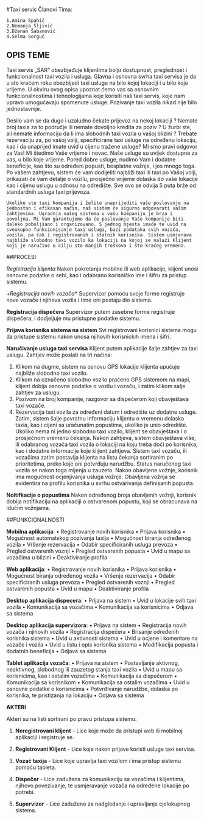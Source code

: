 #Taxi servis
Članovi Tima:

    1.Amina Spahić 
    2.Nemanja Šljivić 
    3.Dženan Šabanović
    4.Selma Sorguč 
    
## OPIS TEME

 Taxi servis „SAR“  obezbjeđuje klijentima bolju dostupnost, preglednost  i funkcionalnost taxi vozila i usluga. Glavna i osnovna
svrha taxi servisa je da u sto kraćem roku obezbijedi taxi usluge na bilo kojoj lokaciji i u bilo koje vrijeme. U okviru ovog
opisa upoznat ćemo vas sa osnovnim funkcionalnostima i tehnologijama koje korisiti naš taxi servis, koje nam upravo umogućavaju
spomenute usluge. Pozivanje taxi vozila nikad nije bilo jednostavnije. 
    

   Desilo vam se da dugo i uzaludno čekate prijevoz na nekoj lokaciji ? Nemate broj taxia za to područje ili nemate dovoljno kredita za poziv ? U žurbi ste,  ali nemate informaciju da li ima slobodnih taxi vozila u vašoj blizini ? Trebate rezervaciju za, po vašoj volji, specificirane taxi usluge na određenu lokaciju, kao i da unaprijed imate uvid u cijenu tražene usluge? Mi smo pravi odgovor za Vas! Mi  štedimo Vaše vrijeme i novac. Naše usluge su uvijek dostupne za vas, u bilo koje vrijeme. Pored dobre usluge, nudimo Vam i dodatne beneficije, kao što su određeni popusti, besplatne vožnje, i jos mnogo toga. Po vašem zahtjevu, sistem će vam dodijeliti najbliži taxi ili taxi po Vašoj volji, prikazati će vam detalje o vozilu, prosječno vrijeme dolaska do vaše lokacije kao i cijenu uslugu u odnosu na odredište.  Sve ovo se odvija 5 puta brže od standardnih usluga taxi prijevoza.
 	
 	Ukoliko ste taxi kompanija i želite unaprijediti vaše poslovanje na jednostan i efikasan način, naš sistem će sigurno odgovarati vašim zahtjevima. Ugradnja našeg sistema u vašu kompaniju je brza i povoljna. Mi Vam garantujemo da će poslovanje Vaše kompanije biti daleko poboljšano i organizovano. S jednog mjesta imaće te uvid na sveukupno funkcionisanje taxi usluga, bazi podataka svih vozača, vozila, pa čak i registrovanih i stalnih korisnika. Sistem usmjerava najbliže slobodno taxi vozilo ka lokaciji na kojoj se nalazi klijent koji je naručioc u cilju sto manjih troškova i što kraćeg vremena.

   

##PROCESI

*Registracija klijenta*
Nakon pokretanja mobilne ili web aplikacije, klijent  unosi osnovne podatke o sebi, kao i odabrano korisničko ime i šifru za pristup sistemu. 

+*Registracija novih vozača**
Supervizor pomoću svoje forme registruje nove vozače i njihova vozila i time oni postaju dio sistema.

**Registracija dispečera**
Supervizor putem zasebne forme registruje dispečera, i dodjeljuje mu pristupne podatke sistemu.

**Prijava korisnika sistema na sistem**
Svi registrovani korisnici sistema mogu da pristupe sistemu nakon unosa njihovih korisnickih imena i šifri.

**Naručivanje usluga taxi servisa**
Klijent putem aplikacije šalje zahtjev za taxi uslugu. Zahtjev može poslati na tri načina:
1. Klikom na dugme, sistem na osnovu GPS lokacije klijenta upućuje najbliže slobodno taxi vozilo.
2. Klikom na označeno slobodno vozilo praćeno GPS sistemom na mapi, klijent dobija osnovne podatke o vozilu i vozaču, i zatim klikom salje zahtjev za uslugu. 
3. Pozivom na broj kompanije, razgovor sa dispečerom koji obavještava taxi vozače. 
4. Rezervacija taxi vozila za određeni datum i odredište uz dodatne usluge.
Zatim, sistem šalje povratnu informaciju klijentu o vremenu dolaska taxia, kao i cijeni sa uračunatim popustima, ukoliko je unio odredište. Ukoliko nema ni jedno slobodno taxi vozilo, klijent se obavještava i o prosječnom vremenu čekanja.
Nakon zahtjeva, sistem obavještava više, ili odabranog vozača taxi vozila o lokaciji na koju treba doći po korisnika, kao i dodatne informacije koje klijent zahtjeva. Sistem taxi vozaču, ili vozačima zatim postavlja klijenta na listu čekanja sortiranim po prioritetima, preko koje oni potvrđuju narudžbu. Status naručenog taxi vozila se nakon toga mijenja u zauzeto.
Nakon obavljene vožnje, korisnik ima mogućnost ocjenjivanja usluga vožnje. Obavljena vožnja se evidentira na profilu korisnika u svrhu ostvarivanja definisanih popusta.

**Noitifkacije o popustima**
Nakon određenog broja obavljenih vožnji, korisnik dobija notifikaciju na aplikaciji o ostvarenom popustu, koji se obracunava na idućim vožnjama. 


##FUNKCIONALNOSTI

**Mobilna aplikacija**: 
• Registrovanje novih korisnika
• Prijava korisnika
• Mogućnost automatskog pozivanja taxija
• Mogućnost biranja određenog vozila
• Vršenje rezervacija
• Odabir specificiranih usluga prevoza
• Pregled ostvarenih voznji
• Pregled ostvarenih popusta
• Uvid u mapu sa vozačima u blizini
• Deaktiviranje profila

**Web aplikacija**: 
• Registrovanje novih korisnika
• Prijava korisnika
• Mogućnost biranja određenog vozila
• Vršenje rezervacija
• Odabir specificiranih usluga prevoza
• Pregled ostvarenih voznji
• Pregled ostvarenih popusta
• Uvid u mapu 
• Deaktiviranje profila


**Desktop aplikacija dispecera**: 
• Prijava na sistem
• Uvid u lokacije svih taxi vozila
• Komunikacija sa vozačima
• Komunikacija sa korisnicima
• Odjava sa sistema

**Desktop aplikacija supervizora**:
• Prijava na sistem
• Registracija novih vozača i njihovih vozila
• Registracija dispečera
• Brisanje određenih korisnika sistema
• Uvid u aktivnosti sistema
• Uvid u ocjene i komentare na vozače i vozila
• Uvid u listu i opis korisnika sistema
• Modifikacija popusta i dodatnih beneficija
• Odjava sa sistema

**Tablet aplikacija vozača**:
• Prijava na sistem
• Postavljanje aktivnog, neaktivnog, slobodnog ili zauzetog stanja taxi vozila
• Uvid u mapu sa korisnicima, kao i ostalim vozačima
• Komunikacija sa dispečerom
• Komunikacija sa korisnikom
• Komunikacija sa ostalim vozačima
• Uvid u osnovne podatke o korisnicima
• Potvrđivanje narudžbe, dolaska po korisnika, te pristizanja na lokaciju
• Odjava sa sistema


**AKTERI**

Akteri su na listi sortirani po pravu pristupa sistemu:

1. **Neregistrovani klijent** - Lice koje može da pristupi web ili mobilnoj aplikaciji i registruje se.

2. **Registrovani Klijent** - Lice koje nakon prijave koristi usluge taxi servisa.

3. **Vozač taxija** - Lice koje upravlja taxi vozilom i ima pristup sistemu pomoću tableta.

4. **Dispečer** - Lice zadužena za komunikaciju sa vozačima i klijentima, njihovo povezivanje, te usmjeravanje vozača na određene lokacije po potrebi.

5. **Supervizor** - Lice zaduženo za nadgledanje i upravljanje cjelokupnog sistema.



